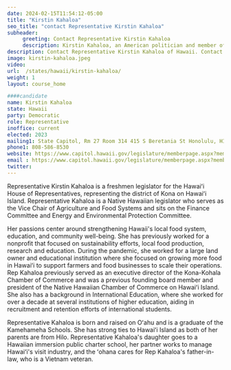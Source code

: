 ```yaml
---
date: 2024-02-15T11:54:12-05:00
title: "Kirstin Kahaloa"
seo_title: "contact Representative Kirstin Kahaloa"
subheader:
     greeting: Contact Representative Kirstin Kahaloa
     description: Kirstin Kahaloa, an American politician and member of the Democratic Party, has been serving as a member of the Hawaii House of Representatives, representing District 6, since assuming office on November 8, 2022.
description: Contact Representative Kirstin Kahaloa of Hawaii. Contact information for Kirstin Kahaloa includes email address, phone number, and mailing address.
image: kirstin-kahaloa.jpeg
video:
url:  /states/hawaii/kirstin-kahaloa/
weight: 1
layout: course_home

####candidate
name: Kirstin Kahaloa
state: Hawaii
party: Democratic
role: Representative
inoffice: current
elected: 2023
mailing1: State Capitol, Rm 27 Room 314 415 S Beretania St Honolulu, HI 96813
phone1: 808-586-8530
website: https://www.capitol.hawaii.gov/legislature/memberpage.aspx?member=264&year=2024/
email : https://www.capitol.hawaii.gov/legislature/memberpage.aspx?member=264&year=2024/
twitter:
---
```


Representative Kirstin Kahaloa is a freshmen legislator for the Hawaiʻi House of Representatives, representing the district of Kona on Hawaiʻi Island. Representative Kahaloa is a Native Hawaiian legislator who serves as the Vice Chair of Agriculture and Food Systems and sits on the Finance Committee and Energy and Environmental Protection Committee.

Her passions center around strengthening Hawaii's local food system, education, and community well-being. She has previously worked for a nonprofit that focused on sustainability efforts, local food production, research and education. During the pandemic, she worked for a large land owner and educational institution where she focused on growing more food in Hawaiʻi to support farmers and food businesses to scale their operations. Rep Kahaloa previously served as an executive director of the Kona-Kohala Chamber of Commerce and was a previous founding board member and president of the Native Hawaiian Chamber of Commerce on Hawaiʻi Island. She also has a background in International Education, where she worked for over a decade at several institutions of higher education, aiding in recruitment and retention efforts of international students.

Representative Kahaloa is born and raised on Oʻahu and is a graduate of the Kamehameha Schools. She has strong ties to Hawaiʻi Island as both of her parents are from Hilo. Representative Kahaloa's daughter goes to a Hawaiian immersion public charter school, her partner works to manage Hawaiʻi's visit industry, and the ʻohana cares for Rep Kahaloa's father-in-law, who is a Vietnam veteran.
